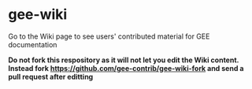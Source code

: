 # gee-wiki
Go to the Wiki page to see users' contributed material for GEE documentation

**Do not fork this respository as it will not let you edit the Wiki content. Instead fork https://github.com/gee-contrib/gee-wiki-fork and send a pull request after editting**
